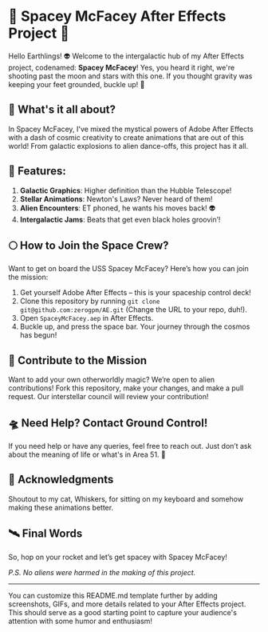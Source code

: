 # 🚀 Spacey McFacey After Effects Project 🌌

Hello Earthlings! 👽 Welcome to the intergalactic hub of my After Effects project, codenamed: **Spacey McFacey**! Yes, you heard it right, we're shooting past the moon and stars with this one. If you thought gravity was keeping your feet grounded, buckle up! 🚀

## 🌠 What's it all about?

In Spacey McFacey, I've mixed the mystical powers of Adobe After Effects with a dash of cosmic creativity to create animations that are out of this world! From galactic explosions to alien dance-offs, this project has it all. 

## 🌌 Features:

1. **Galactic Graphics**: Higher definition than the Hubble Telescope!
2. **Stellar Animations**: Newton's Laws? Never heard of them!
3. **Alien Encounters**: ET phoned, he wants his moves back! 👽
4. **Intergalactic Jams**: Beats that get even black holes groovin’!

## 🌕 How to Join the Space Crew?

Want to get on board the USS Spacey McFacey? Here’s how you can join the mission:

1. Get yourself Adobe After Effects – this is your spaceship control deck!
2. Clone this repository by running `git clone git@github.com:zerogpm/AE.git` (Change the URL to your repo, duh!).
3. Open `SpaceyMcFacey.aep` in After Effects.
4. Buckle up, and press the space bar. Your journey through the cosmos has begun!

## 🚀 Contribute to the Mission

Want to add your own otherworldly magic? We’re open to alien contributions! Fork this repository, make your changes, and make a pull request. Our interstellar council will review your contribution!

## 🛸 Need Help? Contact Ground Control!

If you need help or have any queries, feel free to reach out. Just don’t ask about the meaning of life or what's in Area 51. 🤫

## 🌟 Acknowledgments

Shoutout to my cat, Whiskers, for sitting on my keyboard and somehow making these animations better.

## 🛰️ Final Words

So, hop on your rocket and let’s get spacey with Spacey McFacey!

_P.S. No aliens were harmed in the making of this project._

---

You can customize this README.md template further by adding screenshots, GIFs, and more details related to your After Effects project. This should serve as a good starting point to capture your audience's attention with some humor and enthusiasm!